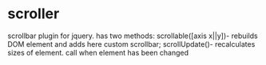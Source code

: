 scroller
========

scrollbar plugin for jquery.
has two methods: 
scrollable([axis x||y])-  rebuilds DOM element and adds here custom scrollbar;
scrollUpdate()- recalculates sizes of element. call when element has been changed
